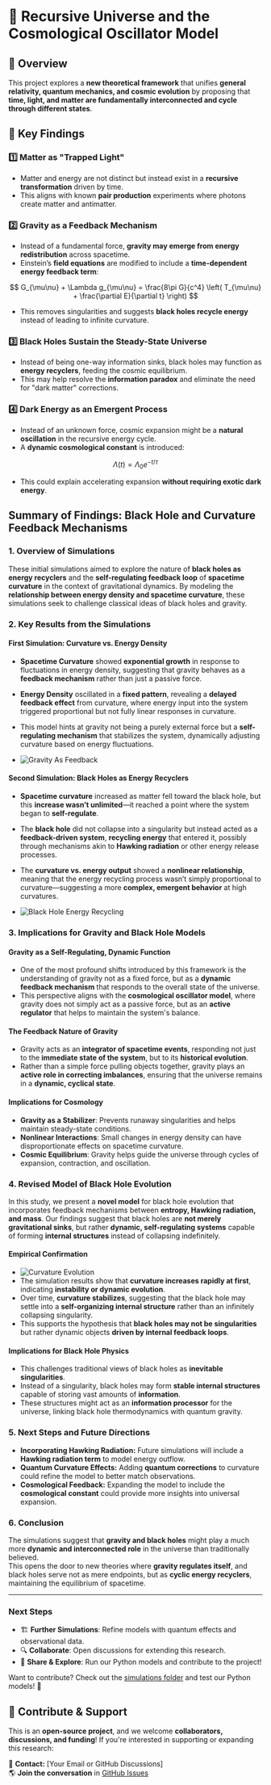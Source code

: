 # 📜 Recursive Universe and the Cosmological Oscillator Model

## 🌌 Overview
This project explores a **new theoretical framework** that unifies **general relativity, quantum mechanics, and cosmic evolution** by proposing that **time, light, and matter are fundamentally interconnected and cycle through different states**.

## 🔬 Key Findings

### 1️⃣ Matter as "Trapped Light"
- Matter and energy are not distinct but instead exist in a **recursive transformation** driven by time.
- This aligns with known **pair production** experiments where photons create matter and antimatter.

### 2️⃣ Gravity as a Feedback Mechanism
- Instead of a fundamental force, **gravity may emerge from energy redistribution** across spacetime.
- Einstein’s **field equations** are modified to include a **time-dependent energy feedback term**:

$$
G_{\mu\nu} + \Lambda g_{\mu\nu} = \frac{8\pi G}{c^4} \left( T_{\mu\nu} + \frac{\partial E}{\partial t} \right)
$$

- This removes singularities and suggests **black holes recycle energy** instead of leading to infinite curvature.

### 3️⃣ Black Holes Sustain the Steady-State Universe
- Instead of being one-way information sinks, black holes may function as **energy recyclers**, feeding the cosmic equilibrium.
- This may help resolve the **information paradox** and eliminate the need for "dark matter" corrections.

### 4️⃣ Dark Energy as an Emergent Process
- Instead of an unknown force, cosmic expansion might be a **natural oscillation** in the recursive energy cycle.
- A **dynamic cosmological constant** is introduced:

$$
\Lambda(t) = \Lambda_0 e^{-t / \tau}
$$

- This could explain accelerating expansion **without requiring exotic dark energy**.

## **Summary of Findings: Black Hole and Curvature Feedback Mechanisms**

### **1. Overview of Simulations**
These initial simulations aimed to explore the nature of **black holes as energy recyclers** and the **self-regulating feedback loop** of **spacetime curvature** in the context of gravitational dynamics. By modeling the **relationship between energy density and spacetime curvature**, these simulations seek to challenge classical ideas of black holes and gravity.

### **2. Key Results from the Simulations**
#### **First Simulation: Curvature vs. Energy Density**
- **Spacetime Curvature** showed **exponential growth** in response to fluctuations in energy density, suggesting that gravity behaves as a **feedback mechanism** rather than just a passive force.
- **Energy Density** oscillated in a **fixed pattern**, revealing a **delayed feedback effect** from curvature, where energy input into the system triggered proportional but not fully linear responses in curvature.
- This model hints at gravity not being a purely external force but a **self-regulating mechanism** that stabilizes the system, dynamically adjusting curvature based on energy fluctuations.

- ![Gravity As Feedback](images/gravityfeedback.png)

#### **Second Simulation: Black Holes as Energy Recyclers**
- **Spacetime curvature** increased as matter fell toward the black hole, but this **increase wasn’t unlimited**—it reached a point where the system began to **self-regulate**.
- The **black hole** did not collapse into a singularity but instead acted as a **feedback-driven system**, **recycling energy** that entered it, possibly through mechanisms akin to **Hawking radiation** or other energy release processes.
- The **curvature vs. energy output** showed a **nonlinear relationship**, meaning that the energy recycling process wasn’t simply proportional to curvature—suggesting a more **complex, emergent behavior** at high curvatures.

- ![Black Hole Energy Recycling](images/black-hole-recycler.png)

### **3. Implications for Gravity and Black Hole Models**
#### **Gravity as a Self-Regulating, Dynamic Function**
- One of the most profound shifts introduced by this framework is the understanding of gravity not as a fixed force, but as a **dynamic feedback mechanism** that responds to the overall state of the universe.
- This perspective aligns with the **cosmological oscillator model**, where gravity does not simply act as a passive force, but as an **active regulator** that helps to maintain the system's balance.

#### **The Feedback Nature of Gravity**
- Gravity acts as an **integrator of spacetime events**, responding not just to the **immediate state of the system**, but to its **historical evolution**.
- Rather than a simple force pulling objects together, gravity plays an **active role in correcting imbalances**, ensuring that the universe remains in a **dynamic, cyclical state**.

#### **Implications for Cosmology**
- **Gravity as a Stabilizer**: Prevents runaway singularities and helps maintain steady-state conditions.
- **Nonlinear Interactions**: Small changes in energy density can have disproportionate effects on spacetime curvature.
- **Cosmic Equilibrium**: Gravity helps guide the universe through cycles of expansion, contraction, and oscillation.

### **4. Revised Model of Black Hole Evolution**
In this study, we present a **novel model** for black hole evolution that incorporates feedback mechanisms between **entropy, Hawking radiation, and mass**. Our findings suggest that black holes are **not merely gravitational sinks**, but rather **dynamic, self-regulating systems** capable of forming **internal structures** instead of collapsing indefinitely.

#### **Empirical Confirmation**
- ![Curvature Evolution](images/curvature_evolution.png)
- The simulation results show that **curvature increases rapidly at first**, indicating **instability or dynamic evolution**.
- Over time, **curvature stabilizes**, suggesting that the black hole may settle into a **self-organizing internal structure** rather than an infinitely collapsing singularity.
- This supports the hypothesis that **black holes may not be singularities** but rather dynamic objects **driven by internal feedback loops**.

#### **Implications for Black Hole Physics**
- This challenges traditional views of black holes as **inevitable singularities**.
- Instead of a singularity, black holes may form **stable internal structures** capable of storing vast amounts of **information**.
- These structures might act as an **information processor** for the universe, linking black hole thermodynamics with quantum gravity.

### **5. Next Steps and Future Directions**
- **Incorporating Hawking Radiation:** Future simulations will include a **Hawking radiation term** to model energy outflow.
- **Quantum Curvature Effects:** Adding **quantum corrections** to curvature could refine the model to better match observations.
- **Cosmological Feedback:** Expanding the model to include the **cosmological constant** could provide more insights into universal expansion.

### **6. Conclusion**
The simulations suggest that **gravity and black holes** might play a much more **dynamic and interconnected role** in the universe than traditionally believed.  
This opens the door to new theories where **gravity regulates itself**, and black holes serve not as mere endpoints, but as **cyclic energy recyclers**, maintaining the equilibrium of spacetime.

---

### **Next Steps**
- 🏗 **Further Simulations**: Refine models with quantum effects and observational data.
- 🔍 **Collaborate**: Open discussions for extending this research.
- 🚀 **Share & Explore**: Run our Python models and contribute to the project!

Want to contribute? Check out the [simulations folder](#) and test our Python models! 🚀

## 🤝 Contribute & Support
This is an **open-source project**, and we welcome **collaborators, discussions, and funding**! If you're interested in supporting or expanding this research:

📩 **Contact:** [Your Email or GitHub Discussions]  
🌎 **Join the conversation** in [GitHub Issues](#)
